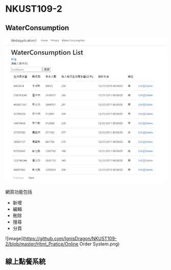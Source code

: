 # NKUST109-2

## WaterConsumption

![image](https://github.com/IgnisDragon/NKUST109-2/blob/master/MVC_Pratice/WaterConsumption.png)

網頁功能包括
- 新增
- 編輯
- 刪除
- 搜尋
- 分頁

![image](https://github.com/IgnisDragon/NKUST109-2/blob/master/Html_Pratice/Online Order System.png)

## 線上點餐系統
